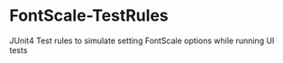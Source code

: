# FontScale-TestRules
JUnit4 Test rules to simulate setting FontScale options while running UI tests
